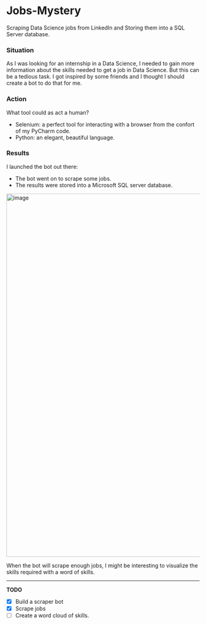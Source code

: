 # Jobs-Mystery

Scraping Data Science jobs from LinkedIn and Storing them into a SQL Server database.

### Situation
As I was looking for an internship in a Data Science, I needed to gain more information about the skills needed to get a job in Data Science. But this can be a tedious task.
I got inspired by some friends and I thought I should create a bot to do that for me. 

### Action
What tool could as act a human?
* Selenium: a perfect tool for interacting with a browser from the confort of my PyCharm code.
* Python: an elegant, beautiful language.

### Results
I launched the bot out there: 
* The bot went on to scrape some jobs.
* The results were stored into a Microsoft SQL server database.

<img width="946" alt="image" src="https://user-images.githubusercontent.com/87549214/232181049-bd6870ee-613c-4985-b937-ac9a23ea7d73.png">

When the bot will scrape enough jobs, I might be interesting to visualize the skills required with a word of skills.

---

**TODO**
- [x] Build a scraper bot
- [x] Scrape jobs
- [ ] Create a word cloud of skills.
